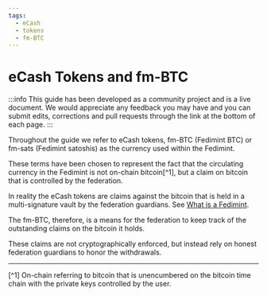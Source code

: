 ```yaml
---
tags:
  - eCash
  - tokens
  - fm-BTC
---
```

# eCash Tokens and fm-BTC

:::info
This guide has been developed as a community project and is a live document. We would appreciate any feedback you may have and you can submit edits, corrections and pull requests through the link at the bottom of each page.
:::

Throughout the guide we refer to eCash tokens, fm-BTC (Fedimint BTC) or fm-sats (Fedimint satoshis) as the currency used within the Fedimint. 

These terms have been chosen to represent the fact that the circulating currency in the Fedimint is not on-chain bitcoin[^1], but a claim on bitcoin that is controlled by the federation.

In reality the eCash tokens are claims against the bitcoin that is held in a multi-signature vault by the federation guardians. See [What is a Fedimint](/docs/GettingStarted/What-is-a-Fedimint).

The fm-BTC, therefore, is a means for the federation to keep track of the outstanding claims on the bitcoin it holds. 

These claims are not cryptographically enforced, but instead rely on honest federation guardians to honor the withdrawals. 

---

[^1] On-chain referring to bitcoin that is unencumbered on the bitcoin time chain with the private keys controlled by the user. 
